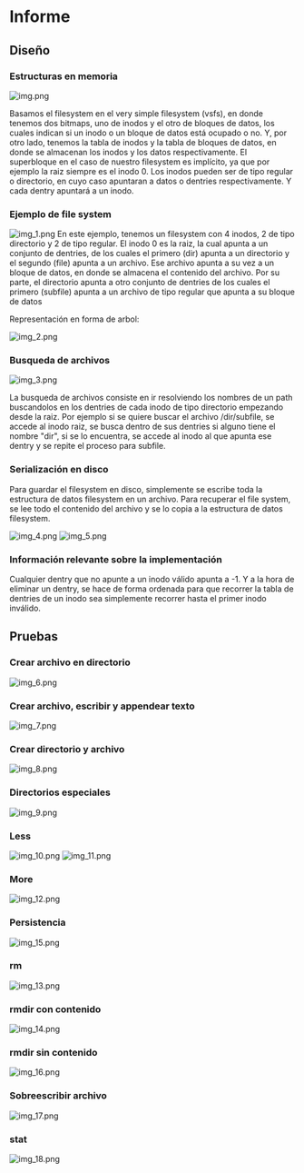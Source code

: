 # Informe

## Diseño

### Estructuras en memoria

![img.png](imgs/img.png)

Basamos el filesystem en el very simple filesystem (vsfs), en donde tenemos dos bitmaps, uno de inodos
y el otro de bloques de datos, los cuales indican si un inodo o un bloque de datos está ocupado o no.
Y, por otro lado, tenemos la tabla de inodos y la tabla de bloques de datos, en donde se almacenan los inodos y los
datos
respectivamente.
El superbloque en el caso de nuestro filesystem es implícito, ya que por ejemplo la raiz siempre es el
inodo 0.
Los inodos pueden ser de tipo regular o directorio, en cuyo caso apuntaran a datos o dentries respectivamente. Y cada
dentry apuntará a un inodo.

### Ejemplo de file system

![img_1.png](imgs/img_1.png)
En este ejemplo, tenemos un filesystem con 4 inodos, 2 de tipo directorio y 2 de tipo regular. El inodo 0 es la raiz,
la cual apunta a un conjunto de dentries, de los cuales el primero (dir) apunta a un directorio y el segundo (file)
apunta a un archivo.
Ese archivo apunta a su vez a un bloque de datos, en donde se almacena el contenido del archivo. Por su parte, el
directorio apunta a otro conjunto de dentries de los cuales el primero (subfile) apunta a un archivo de tipo regular que
apunta a su bloque de datos

Representación en forma de arbol:

![img_2.png](imgs/img_2.png)

### Busqueda de archivos

![img_3.png](imgs/img_3.png)

La busqueda de archivos consiste en ir resolviendo los nombres de un path buscandolos en los dentries de cada inodo de
tipo directorio empezando desde la raiz.
Por ejemplo si se quiere buscar el archivo /dir/subfile, se accede al inodo raiz, se busca dentro de sus dentries si
alguno tiene el nombre "dir", si se lo encuentra, se accede al inodo al que apunta ese dentry y se repite el proceso
para subfile.

### Serialización en disco

Para guardar el filesystem en disco, simplemente se escribe toda la estructura de datos filesystem en un archivo. Para
recuperar el file system, se lee todo el contenido del archivo y se lo copia a la estructura de datos filesystem.

![img_4.png](imgs/img_4.png)
![img_5.png](imgs/img_5.png)

### Información relevante sobre la implementación

Cualquier dentry que no apunte a un inodo válido apunta a -1. Y a la hora de eliminar un dentry, se hace de forma
ordenada para que recorrer la tabla de dentries de un inodo sea simplemente recorrer hasta el primer inodo inválido.

## Pruebas

### Crear archivo en directorio

![img_6.png](imgs/img_6.png)

### Crear archivo, escribir y appendear texto

![img_7.png](imgs/img_7.png)

### Crear directorio y archivo

![img_8.png](imgs/img_8.png)

### Directorios especiales

![img_9.png](imgs/img_9.png)

### Less

![img_10.png](imgs/img_10.png)
![img_11.png](imgs/img_11.png)

### More

![img_12.png](imgs/img_12.png)

### Persistencia

![img_15.png](imgs/img_15.png)

### rm

![img_13.png](imgs/img_13.png)

### rmdir con contenido

![img_14.png](imgs/img_14.png)

### rmdir sin contenido

![img_16.png](imgs/img_16.png)

### Sobreescribir archivo

![img_17.png](imgs/img_17.png)

### stat

![img_18.png](imgs/img_18.png)